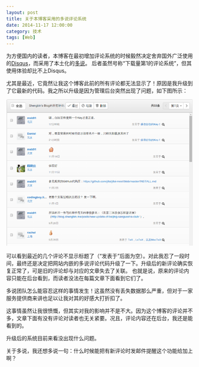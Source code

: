 ```yaml
---
layout: post
title: 关于本博客采用的多说评论系统
date: 2014-11-17 12:00:00
category: 技术
tags: [Web]
---
```


为方便国内的读者，本博客在最初增加评论系统的时候毅然决定舍弃国外广泛使用的[Disqus](https://disqus.com/)，而采用了本土化的[多说](http://duoshuo.com/)。
后者虽然号称“下载量第1的评论系统”，但其使用体验却比不上Disqus。

<!--more-->

尤其是最近，它竟然让我这个博客此前的所有评论都无法显示了！原因是我升级到了它最新的代码。我之所以升级是因为管理后台突然出现了问题，如下图所示：

![](/images/2014-11-17-duoshuo-comments.png)

可以看到最近的几个评论不显示标题了（“发表于”后面为空）。对此我忍了一段时间，最终还是决定把网站内嵌的多说评论代码升级了一下。升级后的新评论确实恢复正常了，可是旧的评论却与对应的文章失去了关联。
也就是说，原来的评论内容只能在后台看到，而读者没法在每篇文章下面看到它们了。

多说团队怎么能容忍这样的事情发生！这虽然没有丢失数据那么严重，但对于一家服务提供商来讲也足以让我对其的好感大打折扣了。

这事情虽然让我很愤慨，但其实对我的影响并不是不大。因为这个博客的评论并不多，文章下面有没有评论对读者也无关紧要。况且，评论内容还在后台，我还是能看到的。

升级后的系统目前来看没出现什么问题。

关于多说，我还想多说一句：什么时候能把有新评论时发邮件提醒这个功能给加上啊？
